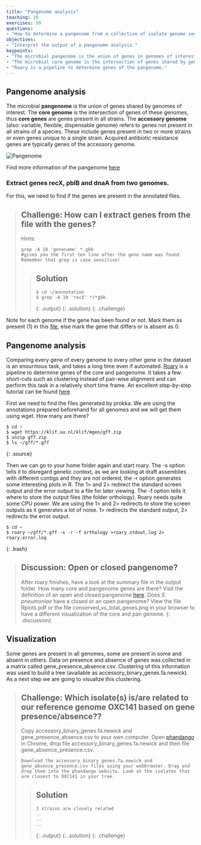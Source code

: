 ```yaml
---
title: "Pangenome analysis"
teaching: 10
exercises: 50
questions:
- "How to determine a pangenome from a collection of isolate genome sequences?"
objectives:
- "Interpret the output of a pangenome analysis."
keypoints:
- "The microbial pangenome is the union of genes in genomes of interest."
- "The microbial core genome is the intersection of genes shared by genomes of interest."
- "Roary is a pipeline to determine genes of the pangenome."
---
```




## Pangenome analysis

The microbial **pangenome** is the union of genes shared by genomes of interest. The **core genome** is the intersection of genes of these genomes, thus **core genes** are genes present in all strains. The **accessory genome** (also: variable, flexible, dispensable genome) refers to genes not present in all strains of a species. These include genes present in two or more strains or even genes unique to a single strain. Acquired antibiotic resistance genes are typically genes of the accessory genome.

![Pangenome](../fig/pan-genome-figure1-1024x398.png)


Find more information of the pangenome [here](http://www.metagenomics.wiki/pdf/definition/pangenome)

### Extract genes recX, pblB and dnaA from two genomes.

For this, we need to find if the genes are present in the annotated files.

> ## Challenge: How can I extract genes from the file with the genes?
>
> Hints:
> ~~~
> grep -A 10 'genename' *.gbk 
> #gives you the first ten line after the gene name was found. Remember that grep is case sensitive!
> ~~~
> > ## Solution
> >
> > 
> > ~~~
> > $ cd ~/annnotation
> > $ grep -A 10 'recX' */*gbk 
> > 
> > ~~~
> > {: .output}
> {: .solution}
{: .challenge}

Note for each genome if the gene has been found or not. Mark them as present (1) in this [file]( https://docs.google.com/spreadsheets/d/1b8BPKcSUuW2YzgHdMaJN3MEbdgroRJa1dWnf5gkHr9M/edit#gid=0 ), else mark the gene that differs or is absent as 0. 


## Pangenome analysis

Comparing every gene of every genome to every other gene in the dataset is an enourmous task, and takes a long time even if automated. [Roary](https://sanger-pathogens.github.io/Roary/) is a pipeline to determine genes of the core and pangenome. It takes a few short-cuts such as clustering instead of pair-wise alignment and can perform this task in a relatively short time frame. An excellent step-by-step tutorial can be found [here](https://github.com/microgenomics/tutorials/blob/master/pangenome.md)

First we need to find the files generated by prokka. We are using the annotations prepared beforehand for all genomes and we will get them using wget. How many are there?

~~~
$ cd ~
$ wget https://klif.uu.nl/klif/mgen/gff.zip
$ unzip gff.zip
$ ls ~/gff/*.gff
~~~
{: .source}

Then we can go to your home folder again and start roary. The -s option tells it to disregard genetic context, as we are looking at draft assemblies with different contigs and they are not ordered, the -r option generates some interesting plots in R. The 1> and 2> redirect the standard screen output and the error output to a file for later viewing. The -f option tells it where to store the output files (the folder orthology). Roary needs quite some CPU power. We are using the 1> and 2> redirects to store the screen outputs as it generates a lot of noise. 1> redirects the standard output, 2> redirects the error output. 

~~~
$ cd ~
$ roary ~/gff/*.gff -s -r -f orthology >roary.stdout.log 2> roary.error.log
~~~
{: .bash}

> ## Discussion: Open or closed pangenome?
> After roary finishes, have a look at the summary file in the output folder. How many core and pangenome genes are there? Visit the
> definition of an open and closed pangenome [here](http://www.metagenomics.wiki/pdf/definition/pangenome). 
> Does *S. pneumoniae* have a closed or an open pangenome? View the file Rplots.pdf or the file conserved_vs_total_genes.png in your browser to have a different visualization of the core and pan genome.
{: .discussion}


## Visualization

Some genes are present in all genomes, some are present in some and absent in others. Data on presence and absence of genes was collected in a matrix called gene_presence_absence.csv. Clustering of this information was used to build a tree (available as accessory_binary_genes.fa.newick). As a next step we are going to visualize this clustering.


> ## Challenge: Which isolate(s) is/are related to our reference genome OXC141 based on gene presence/absence??
>
> Copy accessory_binary_genes.fa.newick and gene_presence_absence.csv to your own computer. 
> Open [phandango](http://jameshadfield.github.io/phandango/) in Chrome, drop file accessory_binary_genes.fa.newick and
> then file gene_absence_presence.csv. 
> ~~~
> Download the accessory_binary_genes.fa.newick and gene_absence_presence.csv files using your webbrowser. Drag and drop them into the phandango website. Look at the isolates that are closest to OXC141 in your tree. 
> ~~~
> 
> 
> > ## Solution
> >
> > 
> > ~~~
> > 3 strains are closely related
> > ..
> > ..
> > ..
> > ~~~
> > {: .output}
> {: .solution}
{: .challenge}
